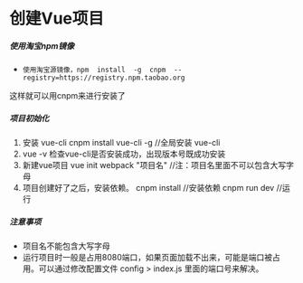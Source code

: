 # 创建Vue项目

##### 使用淘宝npm镜像

*     使用淘宝源镜像，npm  install  -g  cnpm  --registry=https://registry.npm.taobao.org
这样就可以用cnpm来进行安装了
##### 项目初始化

1. 安装 vue-cli
cnpm install vue-cli -g  //全局安装 vue-cli
2. vue -v 检查vue-cli是否安装成功，出现版本号既成功安装
3. 新建vue项目
vue init webpack "项目名"  //注：项目名里面不可以包含大写字母
4. 项目创建好了之后，安装依赖。
cnpm install  //安装依赖
cnpm run dev  //运行

##### 注意事项

* 项目名不能包含大写字母
* 运行项目时一般是占用8080端口，如果页面加载不出来，可能是端口被占用。可以通过修改配置文件 config > index.js 里面的端口号来解决。


